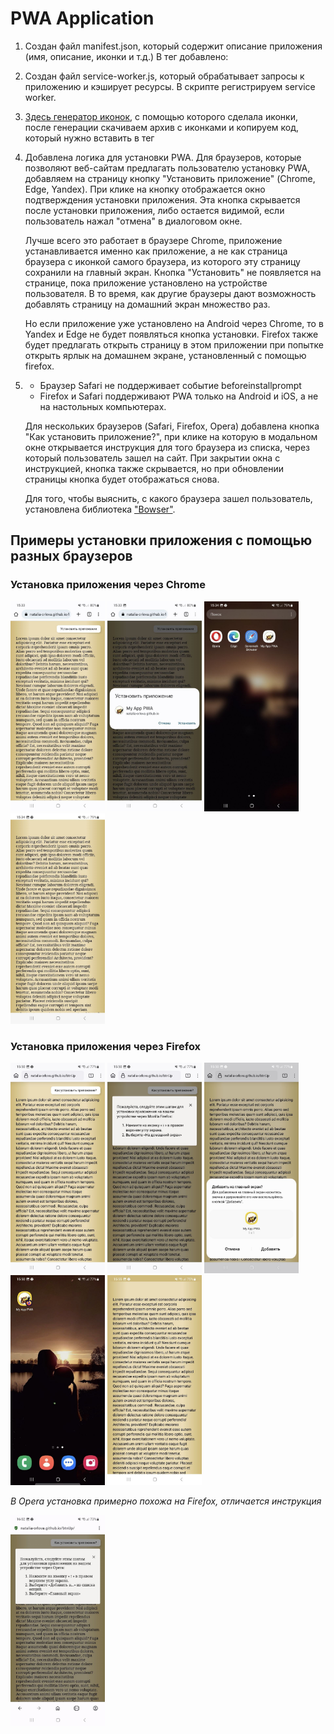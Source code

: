 # PWA Application

1. Создан файл manifest.json, который содержит описание приложения (имя, описание, иконки и т.д.)
    В тег <head> добавлено: <link rel="manifest" href="manifest.json">

2. Создан файл service-worker.js, который обрабатывает запросы к приложению и кэширует ресурсы. В скрипте регистрируем service worker.

3. [Здесь генератор иконок](https://realfavicongenerator.net/), с помощью которого сделала иконки, после генерации скачиваем архив с иконками и копируем код, который нужно вставить в тег <head>

4. Добавлена логика для установки PWA. Для браузеров, которые позволяют веб-сайтам предлагать пользователю установку PWA, добавляем на страницу кнопку "Установить приложение" (Chrome, Edge, Yandex). При клике на кнопку отображается окно подтверждения установки приложения. Эта кнопка скрывается после установки приложения, либо остается видимой, если пользователь нажал "отмена" в диалоговом окне. 

    Лучше всего это работает в браузере Chrome, приложение устанавливается именно как приложение, а не как страница браузера с иконкой самого браузера, из которого эту страницу сохранили на главный экран. Кнопка "Установить" не появляется на странице, пока приложение установлено на устройстве пользователя. 
    В то время, как другие браузеры дают возможность добавлять страницу на домашний экран множество раз.

    Но если приложение уже установлено на Android через  Chrome, то в Yandex и Edge не будет появляться кнопка установки. Firefox также будет предлагать открыть страницу в этом приложении при попытке открыть ярлык на домашнем экране, установленный с помощью firefox.

5.  - Браузер Safari не поддерживает событие beforeinstallprompt
    - Firefox и Safari поддерживают PWA только на Android и iOS, а не на настольных компьютерах.

    Для нескольких браузеров (Safari, Firefox, Opera) добавлена кнопка "Как установить приложение?", при клике на которую в модальном окне открывается инструкция для того браузера из списка, через который пользователь зашел на сайт. При закрытии окна с инструкцией, кнопка также скрывается, но при обновлении страницы кнопка будет отображаться снова.
    
    Для того, чтобы выяснить, с какого браузера зашел пользователь, установлена библиотека ["Bowser"](https://github.com/bowser-js/bowser/tree/master/src). 

## Примеры установки приложения с помощью разных браузеров

### Установка приложения через Chrome

<img src="screen/pageChrome.jpg" width="30%" alt="страница в Chrome"> <img src="screen/downloadChrome.jpg" width="30%" alt="установка приложения"> <img src="screen/pwaApp.jpg" width="30%" alt="приложение установлено"> <img src="screen/pwaWindow.jpg" width="30%" alt="страница в приложении">

### Установка приложения через Firefox

<img src="screen/pageFirefox.jpg" width="30%" alt="страница в Firefox">
<img src="screen/instrFirefox.jpg" width="30%" alt="инструкция в Firefox">
<img src="screen/downloadFirefox.jpg" width="30%" alt="установка в Firefox">
<img src="screen/labelFirefox.jpg" width="30%" alt="ярлык Firefox">
<img src="screen/pwaFirefox.jpg" width="30%" alt="страница в приложении">


*В Opera установка примерно похожа на Firefox, отличается инструкция*

<img src="screen/instrOpera.jpg" width="30%" alt="инструкция в Opera">







